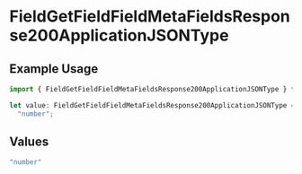 # FieldGetFieldFieldMetaFieldsResponse200ApplicationJSONType

## Example Usage

```typescript
import { FieldGetFieldFieldMetaFieldsResponse200ApplicationJSONType } from "@documenso/sdk-typescript/models/operations";

let value: FieldGetFieldFieldMetaFieldsResponse200ApplicationJSONType =
  "number";
```

## Values

```typescript
"number"
```